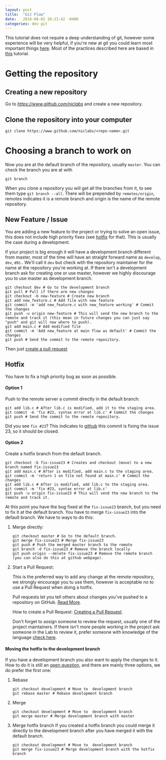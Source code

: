 ```yaml
---
layout: post
title:  "Git Flow"
date:   2016-08-02 10:21:42 -0400
categories: dev git
---
```


This tutorial does not require a deep understanding of git, however some
experience will be very helpful, if you're new at git you could learn most
important things [here](https://try.github.io/levels/1/challenges/1).
Most of the practices described here are based in [this](https://www.atlassian.com/git/tutorials/comparing-workflows/gitflow-workflow/) tutorial.

# Getting the repository

## Creating a new repository

Go to *https://www.github.com/niclabs* and create a new repository.

## Clone the repository into your computer

```shell
git clone https://www.github.com/niclabs/<repo-name>.git
```

# Choosing a branch to work on

Now you are at the default branch of the repository, usually `master`. You can check the branch you are at with

```shell
git branch
```

When you clone a repository you will get all the branches from it, to see them type `git branch --all`. There will be prepended by `remotes/origin`, remotes indicates it is a remote branch and origin is the name of the remote repository.

## New Feature / Issue

You are adding a new feature to the project or trying to solve an open issue, this does not include high priority fixes (see [hotfix](#hotfix) for that). This is usually the case during a development.

If your project is big enough it will have a development branch different from master, most of the time will have an straight forward name as `develop`, `dev`, etc.. We'll call it `dev` but check with the repository maintainer for the name at the repository you're working at. If there isn't a development branch ask for creating one or use master, however we highly discourage you to use master as development branch.

```shell
git checkout dev # Go to the development branch
git pull # Pull if there are new changes
git checkout -b new-feature # Create new branch
git add new_feature.c # Add file with new feature
git commit -m 'add new_feature.c with new_feature working' # Commit the changes
git push -u origin new-feature # This will send the new branch to the remote and track it (this mean in future changes you can just say "push" and git will now where to push).
git add main.c # Add modified file
git commit -m 'Add new_feature at main flow as default' # Commit the changes
git push # Send the commit to the remote repository.
```

Then just [create a pull request](#pullrequest)


## <a name="hotfix"></a>Hotfix

You have to fix a high priority bug as soon as possible.

#### Option 1
Push to the remote server a commit directly in the default branch:

```shell
git add lib.c # After lib.c is modified, add it to the staging area.
git commit -m 'fix #23, syntax error at lib.c' # Commit the changes
git push # Send the commit to the remote repository.
```

Did you see `fix #23`? This indicates to [github](https://help.github.com/articles/closing-issues-via-commit-messages/) this commit is fixing the issue 23, so it should be closed.

#### Option 2

Create a hotfix branch from the default branch.

```shell
git checkout -b fix-issue23 # Creates and checkout (move) to a new branch named fix-issue23
git add main.c # After is modified, add main.c to the staging area.
git commit -m 'return 1 on file not found at main.c' # Commit the changes
git add lib.c # After is modified, add lib.c to the staging area.
git commit -m 'fix #23, syntax error at lib.c'
git push -u origin fix-issue23 # This will send the new branch to the remote and track it.
```

At this point you have the bug fixed at the `fix-issue23` branch, but you need to fix it at the default branch. You have to merge `fix-issue23` into the default branch. We have to ways to do this:

1. Merge directly:

   ```shell
   git checkout master # Go to the default branch.
   git merge fix-issue23 # Merge fix-issue23
   git push # Push the merged master branch to the remote
   git branch -d fix-issue23 # Remove the branch locally
   git push origin --delete fix-issue23 # Remove the remote branch (you can also do this at github webpage).
   ```
2. <a name="pullrequest"></a>Start a Pull Request:

   This is the preferred way to add any change at the remote repository, we strongly encourage you tu use them, however is acceptable no to use a Pull Request when doing a hotfix.

   Pull requests let you tell others about changes you've pushed to a repository on GitHub. [Read More](https://help.github.com/articles/using-pull-requests/).

   How to create a Pull Request: [Creating a Pull Request](https://help.github.com/articles/creating-a-pull-request/).

   Don't forget to assign someone to review the request, usually one of the project maintainers. If there isn't more people working in the project ask someone in the Lab to review it, prefer someone with knowledge of the language [check here](http://niclabs.cl/development/dev/2016/07/13/member-skills.html).

#### Moving the hotfix to the development branch
If you have a development branch you also want to apply the changes to it. How to do it is still an [open question](https://www.atlassian.com/git/articles/git-team-workflows-merge-or-rebase/), and there are mainly three options, we do prefer the first one:

1. Rebase

   ```shell
   git checkout development # Move to  development branch
   git rebase master # Rebase development branch
   ```

2. Merge

   ```shell
   git checkout development # Move to  development branch
   git merge master # Merge development branch with master
   ```

3. Merge hotfix branch
   If you created a hotfix branch you could merge it directly to the development branch after you have merged it with the default branch.

   ```shell
   git checkout development # Move to  development branch
   git merge fix-issue23 # Merge development branch with the hotfix branch
   ```
